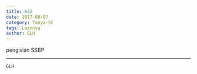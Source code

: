 ```yaml
---
title: 632
date: 2017-06-07
category: Tanya-SC
tags: Lainnya
author: GLH
---
```


pengisian SSBP

---



`GLH`
